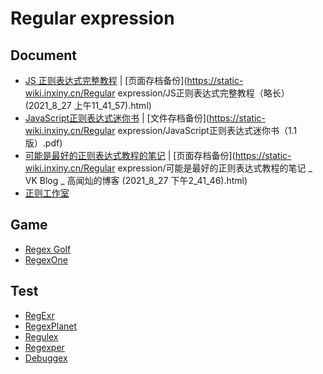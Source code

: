 # Regular expression

## Document

- [JS 正则表达式完整教程](https://juejin.cn/post/6844903487155732494) | [页面存档备份](https://static-wiki.inxiny.cn/Regular expression/JS正则表达式完整教程（略长） (2021_8_27 上午11_41_57).html)
- [JavaScript正则表达式迷你书](https://rawcdn.githack.com/qdlaoyao/js-regex-mini-book/4b29437dd7b1061da530c5b1708cedd5607d13ca/JavaScript正则表达式迷你书（1.1版）.pdf) | [文件存档备份](https://static-wiki.inxiny.cn/Regular expression/JavaScript正则表达式迷你书（1.1版）.pdf)
- [可能是最好的正则表达式教程的笔记](https://forrany.github.io/2018/08/15/2018-08-15-regular-expression/) | [页面存档备份](https://static-wiki.inxiny.cn/Regular expression/可能是最好的正则表达式教程的笔记 _ VK Blog _ 高闻灿的博客 (2021_8_27 下午2_41_46).html)
- [正则工作室](http://www.regexlab.com/)

## Game

- [Regex Golf](https://alf.nu/RegexGolf)
- [RegexOne](https://regexone.com/)

## Test

- [RegExr](https://regexr.com/)
- [RegexPlanet](https://www.regexplanet.com/)
- [Regulex](https://jex.im/regulex)
- [Regexper](https://regexper.com/)
- [Debuggex](https://www.debuggex.com/)

